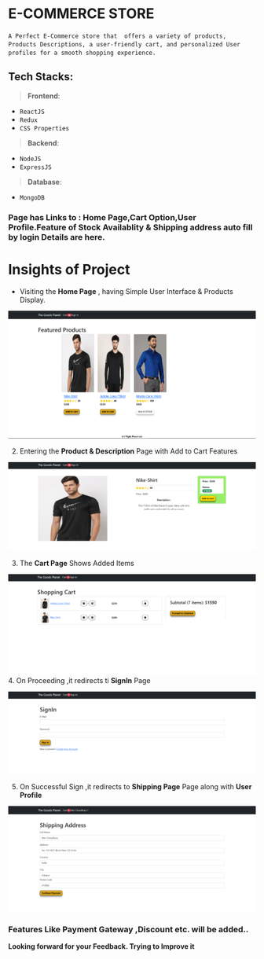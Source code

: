 # E-COMMERCE STORE
 `A Perfect E-Commerce store that  offers a variety of products, Products Descriptions, a user-friendly cart, and personalized User profiles for a smooth shopping experience.`

## Tech Stacks:
  >**Frontend**:
  * `ReactJS`
  * `Redux`
  * `CSS Properties`
>**Backend**:
 * `NodeJS`
 * `ExpressJS`
> **Database**:
 * `MongoDB`
  

### Page has Links to : Home Page,Cart Option,User Profile.Feature of Stock Availablity & Shipping address auto fill by login Details are here.

# **Insights of Project**

* Visiting the **Home Page**  , having Simple User Interface & Products Display.

![Home Page](Screenshots/E-Com-Home.PNG)

2. Entering the  **Product & Description** Page with Add to Cart Features

![Product Details ](Screenshots/E-Com-Product.PNG)

3. The **Cart Page** Shows Added Items 


![Cart Page](Screenshots/E-Com-Cart.PNG)
 4. On Proceeding ,it redirects ti **SignIn** Page

![Sign In](Screenshots/E-Com-SignIn.PNG)

5. On Successful Sign ,it redirects to  **Shipping Page** Page along with **User Profile**

![Shipping & User profile](<Screenshots/E-Comm-UserProfile& Shipping Address.PNG>)


### Features Like Payment Gateway ,Discount etc. will be added..


**Looking forward for your Feedback. Trying to Improve it**